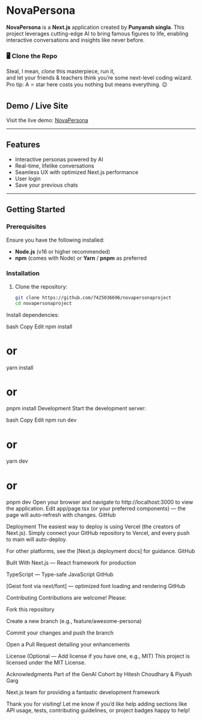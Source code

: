 # NovaPersona

**NovaPersona** is a **Next.js** application created by **Punyansh singla**. This project leverages cutting-edge AI to bring famous figures to life, enabling interactive conversations and insights like never before.

### 🖥️ Clone the Repo

Steal, I mean, *clone* this masterpiece, run it,  
and let your friends & teachers think you’re some next-level coding wizard.  
Pro tip: A ⭐ star here costs you nothing but means everything. 😉

## Demo / Live Site

Visit the live demo: [NovaPersona](https://novapersona-eight.vercel.app/)

---


## Features

- Interactive personas powered by AI  
- Real-time, lifelike conversations  
- Seamless UX with optimized Next.js performance  
- User login
- Save your previous chats

---

## Getting Started

### Prerequisites

Ensure you have the following installed:

- **Node.js** (v16 or higher recommended)  
- **npm** (comes with Node) or **Yarn** / **pnpm** as preferred  

### Installation

1. Clone the repository:  
   ```bash
   git clone https://github.com/7425036696/novapersonaproject
   cd novapersonaproject
Install dependencies:

bash
Copy
Edit
npm install
# or
yarn install
# or
pnpm install
Development
Start the development server:

bash
Copy
Edit
npm run dev
# or
yarn dev
# or
pnpm dev
Open your browser and navigate to http://localhost:3000 to view the application.
Edit app/page.tsx (or your preferred components) — the page will auto-refresh with changes. 
GitHub

Deployment
The easiest way to deploy is using Vercel (the creators of Next.js). Simply connect your GitHub repository to Vercel, and every push to main will auto-deploy.

For other platforms, see the [Next.js deployment docs] for guidance. 
GitHub

Built With
Next.js — React framework for production

TypeScript — Type-safe JavaScript 
GitHub

[Geist font via next/font] — optimized font loading and rendering 
GitHub

<!-- Folder Structure
lua
Copy
Edit
.
├── app/             # Application pages & routing (Next.js app router)
├── component/       # UI components
├── public/          # Static assets
├── type/            # TypeScript types
├── README.md
├── next.config.ts
├── package.json
├── tsconfig.json
├── eslint.config.mjs
├── postcss.config.mjs
└── ... -->
Contributing
Contributions are welcome! Please:

Fork this repository

Create a new branch (e.g., feature/awesome-persona)

Commit your changes and push the branch

Open a Pull Request detailing your enhancements

License
(Optional — Add license if you have one, e.g., MIT)
This project is licensed under the MIT License.

Acknowledgments
Part of the GenAI Cohort by Hitesh Choudhary & Piyush Garg

Next.js team for providing a fantastic development framework


Thank you for visiting! Let me know if you’d like help adding sections like API usage, tests, contributing guidelines, or project badges happy to help!
